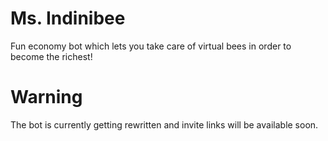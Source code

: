 
# Ms. Indinibee
Fun economy bot which lets you take care of virtual bees in order to become the richest!

# Warning
The bot is currently getting rewritten and invite links will be available soon.